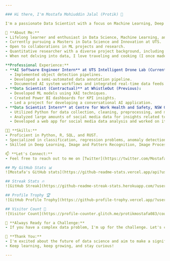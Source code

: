 ```yaml
---

### Hi there, I'm Mostafa Mohiuddin Jalal (Protik) 👋

I'm a passionate Data Scientist with a focus on Machine Learning, Deep Learning, and Big Data. I'm currently honing my skills and expanding my knowledge in the field of Data Science and Innovation at the University of Technology Sydney (UTS).

🌟 **About Me:**
- Lifelong learner and enthusiast in Data Science, Machine Learning, and AI.
- Currently pursuing a Masters in Data Science and Innovation at UTS.
- Open to collaborations in ML projects and research.
- Quantitative researcher with a diverse project background, including medical statistics, healthcare AI, and socioeconomic demographics.
- When not delving into data, I love traveling and cooking (I once made a dish so spicy it brought tears to my eyes!).

**Professional Experience:**
- **AI Software Engineer Intern** at UTS Intelligent Drone Lab (Current):
  - Implemented object detection pipelines.
  - Developed a semi-automated data annotation pipeline.
  - Documented AI system workflows and integrated real-time data feeds.
- **Data Scientist (Contractual)** at WhistleOut (Previous):
  - Developed ML models using XAI techniques.
  - Created Power BI dashboards for KPI insights.
  - Led a project for developing a conversational AI application.
- **Data Scientist Intern** at Centre for Work Health and Safety, NSW Government (Previous):
  - Utilized Python for data collection, cleaning, preprocessing, and modeling from social media.
  - Analyzed large amounts of social media data for insights related to SafeWork NSW priorities.
  - Developed a web app for social media data analysis and worked on its deployment.

👨‍💻 **Skills:**
- Proficient in Python, R, SQL, and RUST.
- Specialized in classification, regression problems, anomaly detection, and outcome prediction.
- Skilled in Deep Learning, Image and Pattern Recognition, Image Processing, and integrating AI into systems.

📫 **Let's Connect:**
- Feel free to reach out to me on [Twitter](https://twitter.com/MostafaProtik), [LinkedIn](https://www.linkedin.com/in/mostafamohiuddin/), [Facebook](https://www.facebook.com/mostafaprotik/), [Instagram](https://www.instagram.com/protikmostafa/), or via [email](mailto:mostafamohiuddin.j@gmail.com).

## My GitHub Stats 📊
![Mostafa's GitHub stats](https://github-readme-stats.vercel.app/api?username=protikmostafa083&show_icons=true&theme=cobalt)

## Streak Stats 🔥
![GitHub Streak](https://github-readme-streak-stats.herokuapp.com/?user=protikmostafa083)

## Profile Trophy 🏆
![GitHub Profile Trophy](https://github-profile-trophy.vercel.app/?username=protikmostafa083)

## Visitor Count 👀
![Visitor Count](https://profile-counter.glitch.me/protikmostafa083/count.svg)

🚀 **Always Ready for a Challenge:**
- If you have a complex data problem, I'm up for the challenge. Let's collaborate and find innovative solutions!

🙏 **Thank You:**
- I'm excited about the future of data science and aim to make a significant impact in this field.
- Keep learning, keep growing, and stay curious!

---
```

